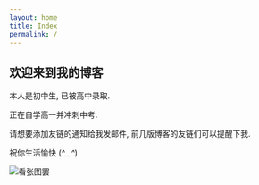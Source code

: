 ```yaml
---
layout: home
title: Index
permalink: /
---
```


## 欢迎来到我的博客

本人是初中生, 已被高中录取.

正在自学高一并冲刺中考.

请想要添加友链的通知给我发邮件, 前几版博客的友链们可以提醒下我.

祝你生活愉快
(*^__^*)

![看张图罢](https://nas-alist.itedev.com/d/blog/4b7918d23a0844e09a6a45079ed3633e.avif)